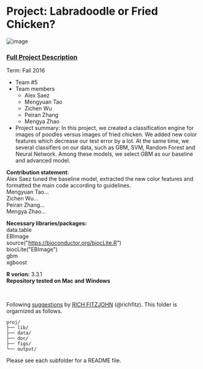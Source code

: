 # Project: Labradoodle or Fried Chicken? 
![image](https://s-media-cache-ak0.pinimg.com/236x/6b/01/3c/6b013cd759c69d17ffd1b67b3c1fbbbf.jpg)
### [Full Project Description](doc/project3_desc.html)

Term: Fall 2016

+ Team #5
+ Team members
	+ Alex Saez
	+ Mengyuan Tao
	+ Zichen Wu
	+ Peiran Zhang
	+ Mengya Zhao
+ Project summary: In this project, we created a classification engine for images of poodles versus images of fried chicken. We added new color features which decrease our test error by a lot. At the same time, we several classifiers on our data, such as GBM, SVM, Random Forest and Neural Network. Among these models, we select GBM as our baseline and advanced model.   
	
**Contribution statement**:<br/>
Alex Saez tuned the baseline model, extracted the new color features and formatted the main code according to guidelines.<br/>
Mengyuan Tao...<br/>
Zichen Wu... <br/>
Peiran Zhang... <br/>
Mengya Zhao... <br/>


**Necessary libraries/packages:** <br/>
data.table <br/>
EBImage <br/>
   source("https://bioconductor.org/biocLite.R")  
   biocLite("EBImage")  
gbm <br/>
xgboost <br/>


**R verion:** 3.3.1 <br/>
**Repository tested on Mac and Windows**

<br/>

Following [suggestions](http://nicercode.github.io/blog/2013-04-05-projects/) by [RICH FITZJOHN](http://nicercode.github.io/about/#Team) (@richfitz). This folder is orgarnized as follows.

```
proj/
├── lib/
├── data/
├── doc/
├── figs/
└── output/
```

Please see each subfolder for a README file.
